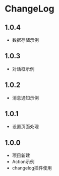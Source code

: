# ChangeLog

## 1.0.4

- 数据存储示例

## 1.0.3

- 对话框示例

## 1.0.2

- 消息通知示例

## 1.0.1

- 设置页面处理

## 1.0.0

- 项目新建
- Action示例
- changelog插件使用